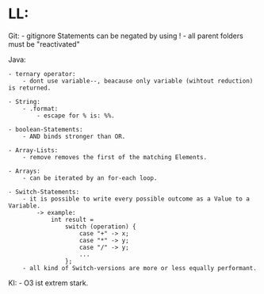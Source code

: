 # LL:

Git:
    - gitignore Statements can be negated by using !
        - all parent folders must be "reactivated"

Java:

    - ternary operator:
        - dont use variable--, beacause only variable (wihtout reduction) is returned.

    - String:
        - .format:
            - escape for % is: %%.

    - boolean-Statements: 
        - AND binds stronger than OR.

    - Array-Lists:
        - remove removes the first of the matching Elements.

    - Arrays:
        - can be iterated by an for-each loop. 

    - Switch-Statements:
        - it is possible to write every possible outcome as a Value to a Variable.
            -> example:
                int result =
                    switch (operation) {
                        case "+" -> x;
                        case "*" -> y;
                        case "/" -> y;
                        ...
                    };
        - all kind of Switch-versions are more or less equally performant.


KI:
    - O3 ist extrem stark. 


